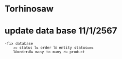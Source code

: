 # Torhinosaw
# update data base 11/1/2567
    -fix database 
        ลบ status ใน order ใช้ entity statusแทน
        ให้orderเป็น many to many กับ product
        
